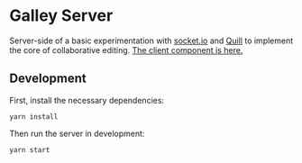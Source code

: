 Galley Server
=============

Server-side of a basic experimentation with [socket.io][] and [Quill][] to
implement the core of collaborative editing. [The client component is
here.][client]

## Development

First, install the necessary dependencies:

```shell
yarn install
```

Then run the server in development:

```shell
yarn start
```

[client]: https://github.com/andrewmilligan/galley-client
[socket.io]: https://socket.io/
[Quill]: https://quilljs.com/
